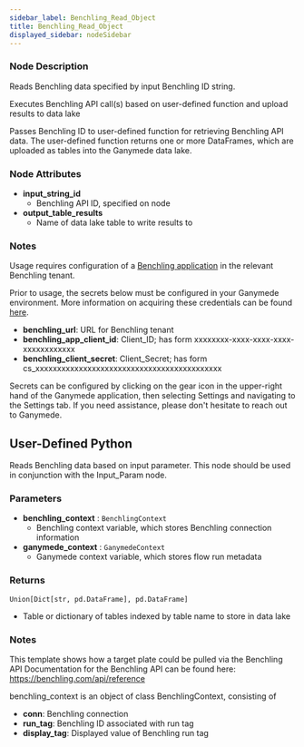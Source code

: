 ```yaml
---
sidebar_label: Benchling_Read_Object
title: Benchling_Read_Object
displayed_sidebar: nodeSidebar
---
```


### Node Description
Reads Benchling data specified by input Benchling ID string.

Executes Benchling API call(s) based on user-defined function and upload results to data lake

Passes Benchling ID to user-defined function for retrieving Benchling API data.
The user-defined function returns one or more DataFrames, which are uploaded as tables into
the Ganymede data lake.


### Node Attributes
- **input_string_id**
  - Benchling API ID, specified on node
- **output_table_results**
  - Name of data lake table to write results to


### Notes
Usage requires configuration of a
[Benchling application](https://docs.benchling.com/docs/getting-started-benchling-apps#getting-started)
in the relevant Benchling tenant.

Prior to usage, the secrets below must be configured in your Ganymede environment.  More information
on acquiring these credentials can be found [here](https://docs.benchling.com/docs/authentication).
- **benchling_url**: URL for Benchling tenant
- **benchling_app_client_id**: Client_ID; has form xxxxxxxx-xxxx-xxxx-xxxx-xxxxxxxxxxxx
- **benchling_client_secret**: Client_Secret; has form cs_xxxxxxxxxxxxxxxxxxxxxxxxxxxxxxxxxxxxxxxxxxx

Secrets can be configured by clicking on the gear icon in the upper-right hand of the Ganymede
application, then selecting Settings and navigating to the Settings tab.  If you need
assistance, please don't hesitate to reach out to Ganymede.
## User-Defined Python
Reads Benchling data based on input parameter.  This node should be used in
conjunction with the Input_Param node.


### Parameters
- **benchling_context** : `BenchlingContext`
    - Benchling context variable, which stores Benchling connection information
- **ganymede_context** : `GanymedeContext`
    - Ganymede context variable, which stores flow run metadata


### Returns
`Union[Dict[str, pd.DataFrame], pd.DataFrame]`
  - Table or dictionary of tables indexed by table name to store in data lake


### Notes
This template shows how a target plate could be pulled via the Benchling API
Documentation for the Benchling API can be found here: https://benchling.com/api/reference

benchling_context is an object of class BenchlingContext, consisting of
- **conn**: Benchling connection
- **run_tag**: Benchling ID associated with run tag
- **display_tag**: Displayed value of Benchling run tag